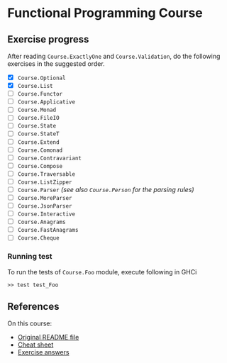 # Functional Programming Course

## Exercise progress

After reading `Course.ExactlyOne` and `Course.Validation`, do the following
exercises in the suggested order.

* [x] `Course.Optional`
* [x] `Course.List`
* [ ] `Course.Functor`
* [ ] `Course.Applicative`
* [ ] `Course.Monad`
* [ ] `Course.FileIO`
* [ ] `Course.State`
* [ ] `Course.StateT`
* [ ] `Course.Extend`
* [ ] `Course.Comonad`
* [ ] `Course.Contravariant`
* [ ] `Course.Compose`
* [ ] `Course.Traversable`
* [ ] `Course.ListZipper`
* [ ] `Course.Parser` *(see also `Course.Person` for the parsing rules)*
* [ ] `Course.MoreParser`
* [ ] `Course.JsonParser`
* [ ] `Course.Interactive`
* [ ] `Course.Anagrams`
* [ ] `Course.FastAnagrams`
* [ ] `Course.Cheque`

### Running test

To run the tests of `Course.Foo` module, execute following in GHCi

```ghci
>> test test_Foo
```

## References

On this course:

* [Original README file](./README.markdown)
* [Cheat sheet](./CHEATSHEET.md)
* [Exercise answers](https://github.com/tonymorris/fp-course)
